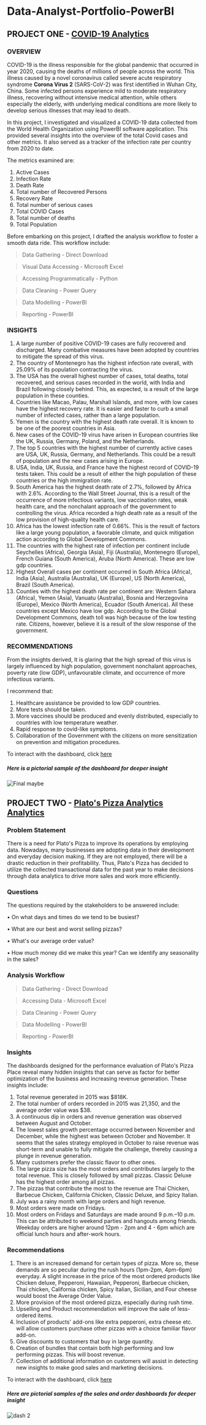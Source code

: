 # Data-Analyst-Portfolio-PowerBI

## PROJECT ONE - [COVID-19 Analytics](https://github.com/ramanprecious/Data-Analyst-Portfolio-PowerBI/tree/main/Covid19%20Analytics)

### OVERVIEW

COVID-19 is the illness responsible for the global pandemic that occurred in year 2020, causing the deaths of millions of people across the world. This illness caused by a novel coronavirus called severe acute respiratory syndrome **Corona Virus 2** (SARS-CoV-2) was first identified in Wuhan City, China.
Some infected persons experience mild to moderate respiratory illness, recovering without intensive medical attention, while others especially the elderly, with underlying medical conditions are more likely to develop serious illnesses that may lead to death.

In this project, I investigated and visualized a COVID-19 data collected from the World Health Organization using PowerBI software application. This provided several insights into the overview of the total Covid cases and other metrics. It also served as a tracker of the infection rate per country from 2020 to date.

The metrics examined are:
1. Active Cases
2. Infection Rate
3. Death Rate
4. Total number of Recovered Persons
5. Recovery Rate
6. Total number of serious cases
7. Total COVID Cases
8. Total number of deaths
9. Total Population
    
Before embarking on this project, I drafted the analysis workflow to foster a smooth data ride. This workflow include:
> Data Gathering - Direct Download

> Visual Data Accessing - Microsoft Excel

> Accessing Programmatically - Python

> Data Cleaning - Power Query

> Data Modelling - PowerBI

> Reporting - PowerBI


### INSIGHTS
1. A large number of positive COVID-19 cases are fully recovered and discharged. Many combative measures have been adopted by countries to mitigate the spread of this virus.
2. The country of Montenegro has the highest infection rate overall, with 25.09% of its population contracting the virus.
3. The USA has the overall highest number of cases, total deaths, total recovered, and serious cases recorded in the world, with India and Brazil following closely behind. This, as expected, is a result of the large population in these counties.
4. Countries like Macao, Palau, Marshall Islands, and more, with low cases have the highest recovery rate. It is easier and faster to curb a small number of infected cases, rather than a large population.
5. Yemen is the country with the highest death rate overall. It is known to be one of the poorest countries in Asia.
6. New cases of the COVID-19 virus have arisen in European countries like the UK, Russia, Germany, Poland, and the Netherlands.
7. The top 5 countries with the highest number of currently active cases are USA, UK, Russia, Germany, and Netherlands. This could be a result of population and the new cases arising in Europe. 
8. USA, India, UK, Russia, and France have the highest record of COVID-19 tests taken. This could be a result of either the high population of these countries or the high immigration rate.
9. South America has the highest death rate of 2.7%, followed by Africa with 2.6%. According to the Wall Street Journal, this is a result of the occurrence of more infectious variants, low vaccination rates, weak health care, and the nonchalant approach of the government to controlling the virus. Africa recorded a high death rate as a result of the low provision of high-quality health care.
10. Africa has the lowest infection rate of 0.66%. This is the result of factors like a large young population, a favorable climate, and quick mitigation action according to Global Development Commons.
11. The countries with the highest rate of infection per continent include Seychelles (Africa), Georgia (Asia), Fiji (Australia), Montenegro (Europe), French Guiana (South America), Aruba (North America). These are low gdp countries. 
12. Highest Overall cases per continent occurred in South Africa (Africa), India (Asia), Australia (Australia), UK (Europe), US (North America), Brazil (South America).
13. Counties with the highest death rate per continent are: Western Sahara (Africa), Yemen (Asia), Vanuatu (Australia), Bosnia and Herzegovina (Europe), Mexico (North America), Ecuador (South America). All these countries except Mexico have low gdp. According to the Global Development Commons, death toll was high because of the low testing rate. Citizens, however, believe it is a result of the slow response of the government.

### RECOMMENDATIONS
From the insights derived, It is glaring that the high spread of this virus is largely influenced by high population, government nonchalant approaches, poverty rate (low GDP), unfavourable climate, and occurrence of more infectious variants.

I recommend that:

1. Healthcare assistance be provided to low GDP countries.
2. More tests should be taken.
3. More vaccines should be produced and evenly distributed, especially to countries with low temperature weather.
4. Rapid response to covid-like symptoms.
5. Collaboration of the Government with the citizens on more sensitization on prevention and mitigation procedures.

To interact with the dashboard, click [here](https://app.powerbi.com/Redirect?action=openreport&context=Annotate&ctid=5cdc9569-8b31-4965-91d9-55ca22160890&pbi_source=mobile_android&groupObjectId=13df9013-2c69-41fd-9b2d-3ff3710e77a7&appId=&reportObjectId=d99c9b48-83e1-46ec-a4f9-a220099dabe6&reportPage=ReportSection9387ebb946c165690029&bookmarkGuid=94a4ac74-bb61-4623-9d98-0554a9280600)

##### Here is a pictorial sample of the dashboard for deeper insight
![Final maybe](https://github.com/ramanprecious/Data-Analyst-Portfolio-PowerBI/assets/62135469/7a0ee41c-8584-46af-885b-336cf3d9945c)

## PROJECT TWO - [Plato's Pizza Analytics Analytics](https://github.com/ramanprecious/Data-Analyst-Portfolio-PowerBI/tree/main/Covid19%20Analytics)

### Problem Statement
There is a need for Plato's Pizza to improve its operations by employing data. Nowadays, many businesses are adopting data in their development and everyday decision making. If they are not employed, there will be a drastic reduction in their profitability. Thus, Plato's Pizza has decided to utilize the collected transactional data for the past year to make decisions through data analytics to drive more sales and work more efficiently.

### Questions
The questions required by the stakeholders to be answered include:

• On what days and times do we tend to be busiest?

• What are our best and worst selling pizzas?

• What's our average order value?

• How much money did we make this year? Can we identify any
seasonality in the sales?

### Analysis Workflow

> Data Gathering - Direct Download

> Accessing Data - Microsoft Excel

> Data Cleaning - Power Query

> Data Modelling - PowerBI

> Reporting - PowerBI

### Insights
The dashboards designed for the performance evaluation of Plato's Pizza Place reveal many hidden insights that can serve as factor for better optimization of the business and increasing revenue generation. These insights include:

1. Total revenue generated in 2015 was $818K.
2. The total number of orders recorded in 2015 was 21,350, and the average order value was $38.
3. A continuous dip in orders and revenue generation was observed between August and October.
4. The lowest sales growth percentage occurred between November and December, while the highest was between October and November. It seems that the sales strategy employed in October to raise revenue was short-term and unable to fully mitigate the challenge, thereby causing a plunge in revenue generation.
5. Many customers prefer the classic flavor to other ones.
6. The large pizza size has the most orders and contributes largely to the total revenue. This is closely followed by small pizzas.
Classic Deluxe has the highest order among all pizzas.
7. The pizzas that contribute the most to the revenue are Thai Chicken, Barbecue Chicken, California Chicken, Classic Deluxe, and Spicy Italian.
8. July was a rainy month with large orders and high revenue. 
9. Most orders were made on Fridays.
10. Most orders on Fridays and Saturdays are made around 9 p.m.–10 p.m. This can be attributed to weekend parties and hangouts among friends.
Weekday orders are higher around 12pm - 2pm and 4 - 6pm which are official lunch hours and after-work hours.

### Recommendations
1. There is an increased demand for certain types of pizza. More so, these demands are so peculiar during the rush hours (1pm-2pm, 4pm-6pm) everyday. A slight increase in the price of the most ordered products like Chicken deluxe, Pepperoni, Hawaiian, Pepperoni, Barbecue chicken, Thai chicken, California chicken, Spicy Italian, Sicilian, and Four cheese would boost the Average Order Value.
2. More provision of the most ordered pizza, especially during rush time.
3. Upselling and Product recommendation will improve the sale of less-ordered items.
4. Inclusion of products' add-ons like extra pepperoni, extra cheese etc. will allow customers purchase other pizzas with a choice familiar flavor add-on.
5. Give discounts to customers that buy in large quantity.
6. Creation of bundles that contain both high performing and low performing pizzas. This will boost revenue.
7. Collection of additional information on customers will assist  in detecting new insights to make good sales and marketing decisions.

To interact with the dashboard, click [here](https://app.powerbi.com/groups/me/reports/ceecefec-ce0f-421c-a0cc-ec9c47c9ca9d/ReportSection823b1cf09c489e3e4c64?experience=power-bi)

##### Here are pictorial samples of the sales and order dashboards for deeper insight
![dash 2](https://github.com/ramanprecious/Data-Analyst-Portfolio-PowerBI/assets/62135469/e3e26df2-f0c6-4fc6-93d8-4afd015644fa)

